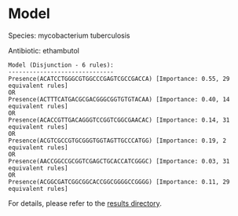 
# Model

Species: mycobacterium tuberculosis

Antibiotic: ethambutol

```
Model (Disjunction - 6 rules):
------------------------------
Presence(ACATCCTGGGCGTGGCCCGAGTCGCCGACCA) [Importance: 0.55, 29 equivalent rules]
OR
Presence(ACTTTCATGACGCGACGGGCGGTGTGTACAA) [Importance: 0.40, 14 equivalent rules]
OR
Presence(ACACCGTTGACAGGGTCCGGTCGGCGAACAC) [Importance: 0.14, 31 equivalent rules]
OR
Presence(ACGTCGCCGTGCGGGTGGTAGTTGCCCATGG) [Importance: 0.19, 2 equivalent rules]
OR
Presence(AACCGGCCGCGGTCGAGCTGCACCATCGGGC) [Importance: 0.03, 31 equivalent rules]
OR
Presence(ACGGCGATCGGCGGCACCGGCGGGGCCGGGG) [Importance: 0.11, 29 equivalent rules]

```

For details, please refer to the [results directory](../../../../../results/scm_b/mycobacterium+tuberculosis/ethambutol/repeat_7/).

